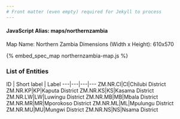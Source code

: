 ```yaml
---
# Front matter (even empty) required for Jekyll to process
---
```


#### JavaScript Alias: maps/northernzambia

Map Name: Northern Zambia
Dimensions (Width x Height): 610x570



{% embed_spec_map northernzambia-map.js %}

### List of Entities

ID | Short label | Label
---|---|---|---
ZM.NR.CI|CI|Chilubi District
ZM.NR.KP|KP|Kaputa District
ZM.NR.KS|KS|Kasama District
ZM.NR.LW|LW|Luwingu District
ZM.NR.MB|MB|Mbala District
ZM.NR.MR|MR|Mporokoso District
ZM.NR.ML|ML|Mpulungu District
ZM.NR.MU|MU|Mungwi District
ZM.NR.NS|NS|Nsama District